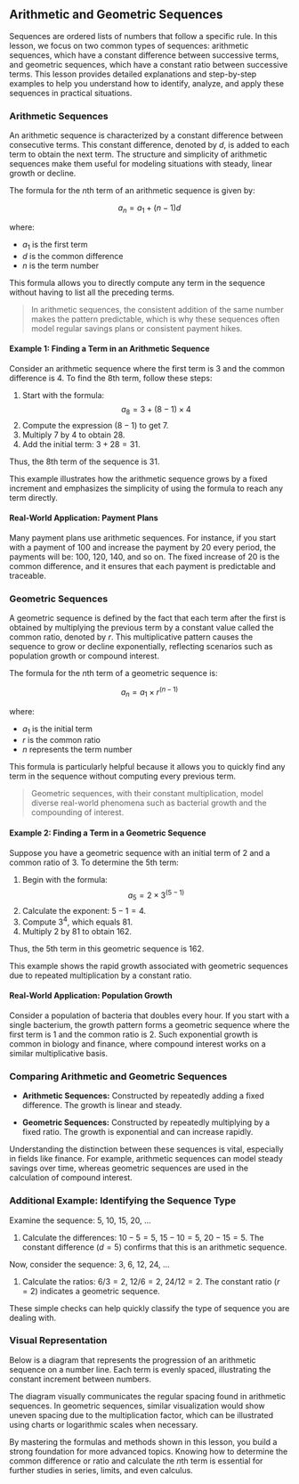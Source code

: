 ## Arithmetic and Geometric Sequences

Sequences are ordered lists of numbers that follow a specific rule. In this lesson, we focus on two common types of sequences: arithmetic sequences, which have a constant difference between successive terms, and geometric sequences, which have a constant ratio between successive terms. This lesson provides detailed explanations and step-by-step examples to help you understand how to identify, analyze, and apply these sequences in practical situations.

### Arithmetic Sequences

An arithmetic sequence is characterized by a constant difference between consecutive terms. This constant difference, denoted by $d$, is added to each term to obtain the next term. The structure and simplicity of arithmetic sequences make them useful for modeling situations with steady, linear growth or decline.

The formula for the $n$th term of an arithmetic sequence is given by:

$$
a_n = a_1 + (n-1)d
$$

where:

- $a_1$ is the first term
- $d$ is the common difference
- $n$ is the term number

This formula allows you to directly compute any term in the sequence without having to list all the preceding terms.

> In arithmetic sequences, the consistent addition of the same number makes the pattern predictable, which is why these sequences often model regular savings plans or consistent payment hikes.

#### Example 1: Finding a Term in an Arithmetic Sequence

Consider an arithmetic sequence where the first term is $3$ and the common difference is $4$. To find the 8th term, follow these steps:

1. Start with the formula: $$a_8 = 3 + (8-1) \times 4$$
2. Compute the expression $(8-1)$ to get $7$.
3. Multiply $7$ by $4$ to obtain $28$.
4. Add the initial term: $3 + 28 = 31$.

Thus, the 8th term of the sequence is $31$.

This example illustrates how the arithmetic sequence grows by a fixed increment and emphasizes the simplicity of using the formula to reach any term directly.

#### Real-World Application: Payment Plans

Many payment plans use arithmetic sequences. For instance, if you start with a payment of $100$ and increase the payment by $20$ every period, the payments will be: $100$, $120$, $140$, and so on. The fixed increase of $20$ is the common difference, and it ensures that each payment is predictable and traceable.

### Geometric Sequences

A geometric sequence is defined by the fact that each term after the first is obtained by multiplying the previous term by a constant value called the common ratio, denoted by $r$. This multiplicative pattern causes the sequence to grow or decline exponentially, reflecting scenarios such as population growth or compound interest.

The formula for the $n$th term of a geometric sequence is:

$$
a_n = a_1 \times r^{(n-1)}
$$

where:

- $a_1$ is the initial term
- $r$ is the common ratio
- $n$ represents the term number

This formula is particularly helpful because it allows you to quickly find any term in the sequence without computing every previous term.

> Geometric sequences, with their constant multiplication, model diverse real-world phenomena such as bacterial growth and the compounding of interest.

#### Example 2: Finding a Term in a Geometric Sequence

Suppose you have a geometric sequence with an initial term of $2$ and a common ratio of $3$. To determine the 5th term:

1. Begin with the formula: $$a_5 = 2 \times 3^{(5-1)}$$
2. Calculate the exponent: $5-1 = 4$.
3. Compute $3^4$, which equals $81$.
4. Multiply $2$ by $81$ to obtain $162$.

Thus, the 5th term in this geometric sequence is $162$.

This example shows the rapid growth associated with geometric sequences due to repeated multiplication by a constant ratio.

#### Real-World Application: Population Growth

Consider a population of bacteria that doubles every hour. If you start with a single bacterium, the growth pattern forms a geometric sequence where the first term is $1$ and the common ratio is $2$. Such exponential growth is common in biology and finance, where compound interest works on a similar multiplicative basis.

### Comparing Arithmetic and Geometric Sequences

- **Arithmetic Sequences:** Constructed by repeatedly adding a fixed difference. The growth is linear and steady.

- **Geometric Sequences:** Constructed by repeatedly multiplying by a fixed ratio. The growth is exponential and can increase rapidly.

Understanding the distinction between these sequences is vital, especially in fields like finance. For example, arithmetic sequences can model steady savings over time, whereas geometric sequences are used in the calculation of compound interest.

### Additional Example: Identifying the Sequence Type

Examine the sequence: $5$, $10$, $15$, $20$, ...

1. Calculate the differences: $10-5=5$, $15-10=5$, $20-15=5$. The constant difference ($d = 5$) confirms that this is an arithmetic sequence.

Now, consider the sequence: $3$, $6$, $12$, $24$, ...

1. Calculate the ratios: $6/3 = 2$, $12/6 = 2$, $24/12 = 2$. The constant ratio ($r = 2$) indicates a geometric sequence.

These simple checks can help quickly classify the type of sequence you are dealing with.

### Visual Representation

Below is a diagram that represents the progression of an arithmetic sequence on a number line. Each term is evenly spaced, illustrating the constant increment between numbers.

<!-- tikzpicture -->

The diagram visually communicates the regular spacing found in arithmetic sequences. In geometric sequences, similar visualization would show uneven spacing due to the multiplication factor, which can be illustrated using charts or logarithmic scales when necessary.

By mastering the formulas and methods shown in this lesson, you build a strong foundation for more advanced topics. Knowing how to determine the common difference or ratio and calculate the $n$th term is essential for further studies in series, limits, and even calculus.
